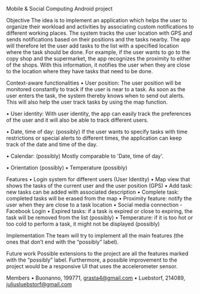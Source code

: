 Mobile & Social Computing Android project

Objective 
The idea is to implement an application which helps the user to organize their workload and activities by associating custom notifications to different working places.
The system tracks the user location with GPS and sends notifications based on their positions and the tasks nearby.
The app will therefore let the user add tasks to the list with a specified location where the task should be done.
For example, if the user wants to go to the copy shop and the supermarket, the app recognizes the proximity to either of the shops.
With this information, it notifies the user when they are close to the location where they have tasks that need to be done.

Context-aware functionalities
•	User position:
	The user position will be monitored constantly to track if the user is near to a task. As soon as the user
	enters the task, the system thereby knows when to send out alerts. This will also help the user track tasks
	by using the map function.
	
•	User identity:
	With user identity, the app can easily track the preferences of the user and it will also be able to track
	different users.
	
•	Date, time of day: (possibly)
	If the user wants to specify tasks with time restrictions or special alerts to different times, the application can
	keep track of the date and time of the day.
	
•	Calendar: (possibly)
	Mostly comparable to 'Date, time of day'.
	
•	Orientation (possibly)
•	Temperature (possibly)

Features
•	Login system for different users (User Identity)
•	Map view that shows the tasks of the current user and the user position (GPS)
•	Add task: new tasks can be added with associated description
•	Complete task: completed tasks will be erased from the map
•	Proximity feature: notify the user when they are close to a task location
•	Social media connection - Facebook Login
•	Expired tasks: if a task is expired or close to expiring, the task will be removed from the list (possibly)
•	Temperature: if it is too hot or too cold to perform a task, it might not be displayed (possibly)

Implementation
	The team will try to implement all the main features (the ones that don’t end with the “possibly” label).

Future work
Possible extensions to the project are all the features marked with the “possibly” label.
Furthermore, a possible improvement to the project would be a responsive UI that uses the accelerometer sensor.

Members
•	Buonanno, 199771, grasta4@gmail.com
•	Luebstorf, 214089, juliusluebstorf@gmail.com
